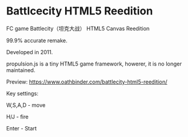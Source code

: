 # Battlcecity HTML5 Reedition
FC game Battlecity（坦克大战） HTML5 Canvas Reedition

99.9% accurate remake.

Developed in 2011.

propulsion.js is a tiny HTML5 game framework, howerer, it is no longer maintained.

Preview: https://www.oathbinder.com/battlecity-html5-reedition/

Key settings:

W,S,A,D - move

H/J - fire

Enter - Start
